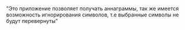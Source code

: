 
"Это приложение позволяет получать аннаграммы,
так же имеется возможность игнорирования символов,
т.е выбранные символы не будут перевернуты"